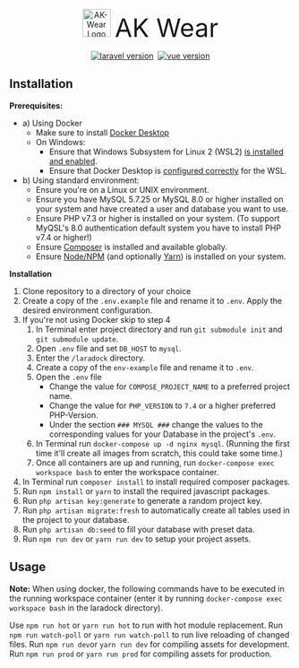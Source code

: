 <p align="center"><img src="https://ak-wear.de/img/logo.png" alt="AK-Wear Logo" width="50px">&nbsp;&nbsp;<span style="font-size:45px">AK Wear</span></p>
<p align="center"><a href="https://laravel.com/docs/8.x/"><img src="https://img.shields.io/static/v1?label=laravel&message=8.12&color=orange" alt="laravel version"></a>&nbsp;
<a href="https://vuejs.org/v2/guide/"><img src="https://img.shields.io/static/v1?label=vue&message=2.6.12&color=42b883" alt="vue version"></a>
</p>

## Installation

**Prerequisites:**
- a) Using Docker
    - Make sure to install [Docker Desktop](https://www.docker.com/products/docker-desktop)
    - On Windows:
        - Ensure that Windows Subsystem for Linux 2 (WSL2) [is installed and enabled](https://docs.microsoft.com/de-de/windows/wsl/install-win10).
        - Ensure that Docker Desktop is [configured correctly](https://docs.docker.com/docker-for-windows/wsl/) for the WSL.
- b) Using standard environment:
    - Ensure you're on a Linux or UNIX environment.
    - Ensure you have MySQL 5.7.25 or MySQL 8.0 or higher installed on your system and have created a user and database you want to use.
    - Ensure PHP v7.3 or higher is installed on your system. (To support MyQSL's 8.0 authentication default system you have to install PHP v7.4 or higher!)
    - Ensure [Composer](https://getcomposer.org/doc/00-intro.md#globally) is installed and available globally.
    - Ensure [Node/NPM](https://nodejs.org/en/download/) (and optionally [Yarn](https://classic.yarnpkg.com/en/docs/install#mac-stable)) is installed on your system.

**Installation**
1. Clone repository to a directory of your choice
2. Create a copy of the `.env.example` file and rename it to  `.env`. Apply the desired environment configuration.
3. If you're not using Docker skip to step 4
    1. In Terminal enter project directory and run `git submodule init` and `git submodule update`.
    2. Open `.env` file and set `DB_HOST` to `mysql`.
    3. Enter the `/laradock` directory.
    4. Create a copy of the `env-example` file and rename it to `.env`.
    5. Open the `.env` file
        - Change the value for `COMPOSE_PROJECT_NAME` to a preferred project name.
        - Change the value for `PHP_VERSION` to `7.4` or a higher preferred PHP-Version.
        - Under the section `### MYSQL ###` change the values to the corresponding values for your Database in the project's `.env`.
    6. In Terminal run `docker-compose up -d nginx mysql`. (Running the first time it'll create all images from scratch, this could take some time.)
    7. Once all containers are up and running, run `docker-compose exec workspace bash` to enter the workspace container.
4. In Terminal run `composer install` to install required composer packages.
5. Run `npm install` or `yarn` to install the required javascript packages.
6. Run `php artisan key:generate` to generate a random project key.
7. Run `php artisan migrate:fresh` to automatically create all tables used in the project to your database.
8. Run `php artisan db:seed` to fill your database with preset data.
9. Run `npm run dev` or `yarn run dev` to setup your project assets.

## Usage ##
**Note:** When using docker, the following commands have to be executed in the running workspace container 
(enter it by running `docker-compose exec workspace bash` in the laradock directory).

Use `npm run hot` or  `yarn run hot` to run with hot module replacement.
Run `npm run watch-poll` or `yarn run watch-poll` to run live reloading of changed files. 
Run `npm run dev`or `yarn run dev` for compiling assets for development.  
Run `npm run prod` or `yarn run prod` for compiling assets for production.
